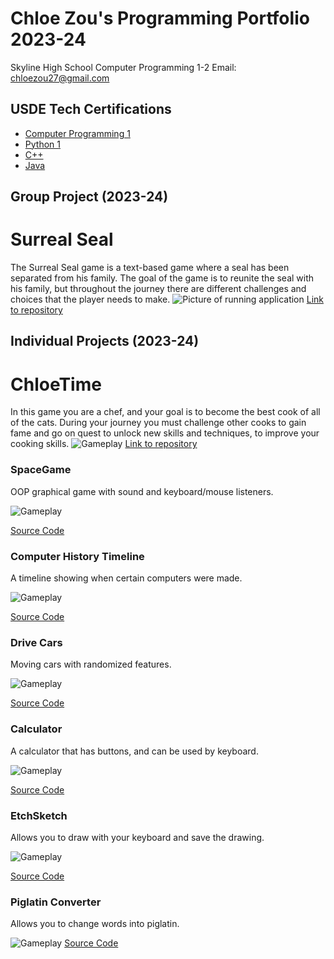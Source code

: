 # Chloe Zou's Programming Portfolio 2023-24
Skyline High School Computer Programming 1-2
Email: chloezou27@gmail.com

## USDE Tech Certifications
* [Computer Programming 1](https://github.com/Chloe-Zou/programmingportfolio/blob/main/images/Chloe%20Zou_Computer%20Programming%20I_12182023.pdf)
* [Python 1](https://github.com/Chloe-Zou/programmingportfolio/blob/main/images/Chloe%20Zou_Computer%20Programming%20II%20Python_05062024.pdf)
* [C++](https://github.com/Chloe-Zou/programmingportfolio/blob/main/images/Chloe%20Zou_Computer%20Programming%202%20C%2B%2B_05102024.pdf)
* [Java](https://github.com/Chloe-Zou/programmingportfolio/blob/main/images/Chloe%20Zou_Computer%20Programming%202%20Java%20_05082024.pdf)

## Group Project (2023-24)
# Surreal Seal
The Surreal Seal game is a text-based game where a seal has been separated from his family. The goal of the game is to reunite the seal with his family, but throughout the journey there are different challenges and choices that the player needs to make.
![Picture of running application](https://github.com/Chloe-Zou/programmingportfolio/blob/main/images/sealgamepic.png?raw=true)
[Link to repository](https://github.com/akiaxin/SurrealSeal.git)

## Individual Projects (2023-24)
# ChloeTime
In this game you are a chef, and your goal is to become the best cook of all of the cats. During your journey you must challenge other cooks to gain fame and go on quest to unlock new skills and techniques, to improve your cooking skills.
![Gameplay](https://github.com/Chloe-Zou/programmingportfolio/blob/main/images/ChloeTime)
[Link to repository](https://github.com/Chloe-Zou/ChloeTime.git)

### SpaceGame
OOP graphical game with sound and keyboard/mouse listeners.

![Gameplay](https://github.com/Chloe-Zou/programmingportfolio/blob/main/images/sg1.png?raw=true)

[Source Code](https://github.com/Chloe-Zou/programmingportfolio/blob/main/src/SpaceGame.zip)

### Computer History Timeline
A timeline showing when certain computers were made.

![Gameplay](https://github.com/Chloe-Zou/programmingportfolio/blob/main/images/timeline.png?raw=true)

[Source Code](https://github.com/Chloe-Zou/programmingportfolio/blob/main/src/Timeline.zip)

### Drive Cars
Moving cars with randomized features.

![Gameplay](https://github.com/Chloe-Zou/programmingportfolio/blob/main/images/cars.png?raw=true)

[Source Code](https://github.com/Chloe-Zou/programmingportfolio/blob/main/src/DriveCars%202.zip)

### Calculator
A calculator that has buttons, and can be used by keyboard.

![Gameplay](https://github.com/Chloe-Zou/programmingportfolio/blob/main/images/calckey.png?raw=true)

[Source Code](https://github.com/Chloe-Zou/programmingportfolio/blob/main/src/CalculatorKeyboard.zip)

### EtchSketch
Allows you to draw with your keyboard and save the drawing.

![Gameplay](https://github.com/Chloe-Zou/programmingportfolio/blob/main/images/line-000106.png?raw=true)

[Source Code](https://github.com/Chloe-Zou/programmingportfolio/blob/main/src/EtchSketch.zip)

### Piglatin Converter
Allows you to change words into piglatin.

![Gameplay](https://github.com/Chloe-Zou/programmingportfolio/blob/main/images/piglatin.png?raw=true)
[Source Code](https://github.com/Chloe-Zou/programmingportfolio/blob/main/src/main.py)
